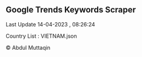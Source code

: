 

## Google Trends Keywords Scraper 
 
Last Update 14-04-2023 , 08:26:24

Country List :
VIETNAM.json



© Abdul Muttaqin 
